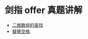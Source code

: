 # 剑指 offer 真题讲解

- [二维数组的查找](https://github.com/Apriluestc/2020/blob/master/blog/%E5%89%91%E6%8C%87offer/%E4%BA%8C%E7%BB%B4%E6%95%B0%E7%BB%84%E7%9A%84%E6%9F%A5%E6%89%BE.md)
- [替换空格](https://github.com/Apriluestc/2020/blob/master/blog/%E5%89%91%E6%8C%87offer/%E6%9B%BF%E6%8D%A2%E7%A9%BA%E6%A0%BC.md)
